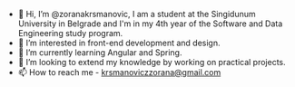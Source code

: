 - 👋 Hi, I’m @zoranakrsmanovic, I am a student at the Singidunum University in Belgrade and I'm in my 4th year of the 
     Software and Data Engineering study program. 
- 👀 I’m interested in front-end development and design.
- 🌱 I’m currently learning Angular and Spring.
- 💞️ I’m looking to extend my knowledge by working on practical projects.
- 📫 How to reach me - krsmanoviczzorana@gmail.com
